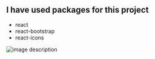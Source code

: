 ## I have used packages for this project

- react
- react-bootstrap
- react-icons

![image description](https://i.ibb.co/yQRgdcm/roomCard.png)
